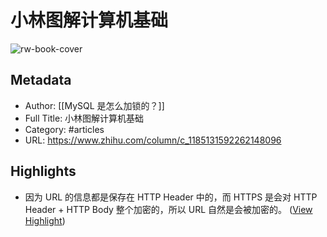 # 小林图解计算机基础

![rw-book-cover](https://pic1.zhimg.com/v2-fafb63749ce6878e52006c6684b71c07_720w.jpg?source=d16d100b)

## Metadata
- Author: [[MySQL 是怎么加锁的？]]
- Full Title: 小林图解计算机基础
- Category: #articles
- URL: https://www.zhihu.com/column/c_1185131592262148096

## Highlights
- 因为 URL 的信息都是保存在 HTTP Header 中的，而 HTTPS 是会对 HTTP Header + HTTP Body 整个加密的，所以 URL 自然是会被加密的。 ([View Highlight](https://read.readwise.io/read/01gshsy8yn491gnf4f7c308gje))
